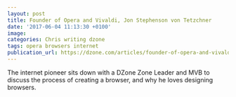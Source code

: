 ```yaml
---
layout: post
title: Founder of Opera and Vivaldi, Jon Stephenson von Tetzchner
date: '2017-06-04 11:13:30 +0100'
image:
categories: Chris writing dzone
tags: opera browsers internet
publication_url: https://dzone.com/articles/founder-of-opera-and-vivaldi-jon-stephenson-von-te
---
```


The internet pioneer sits down with a DZone Zone Leader and MVB to discuss the process of creating a browser, and why he loves designing browsers.
